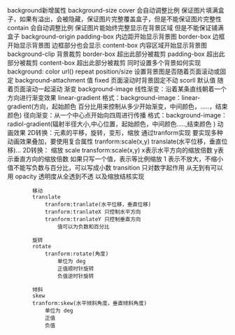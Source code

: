 background新增属性
    background-size
        cover 会自动调整比例 保证图片填满盒子，如果有溢出，会被隐藏，保证图片完整覆盖盒子，但是不能保证图片完整性
        contain 会自动调整比例 保证图片能始终完整显示在背景区域 但是不能保证铺满盒子
    background-origin
        padding-box 内边距开始显示背景图
        border-box 边框开始显示背景图 边框部分也会显示
        content-box 内容区域开始显示背景图
    background-clip 背景裁剪
        border-box 超出此部分被裁剪
        padding-box 超出此部分被裁剪
        content-box 超出此部分被裁剪
    同时设置多个背景如何实现
        background: color url() repeat position/size
    设置背景图是否随着页面滚动或固定
        background-attachment
            值
                fixed 页面滚动时背景固定不动
                scorll 默认值 随着页面滚动一起滚动
    渐变
        background-image
            线性渐变：沿着某条直线朝着一个方向进行渐变效果
            linear-gradient
            格式：background-image：linear-gradient(方向，起始颜色 百分比用来控制从多少开始渐变，中间颜色，.....，结束颜色)
            径向渐变：从一个中心点开始向四周进行传播
            格式：background-image：radiol-gradient(辐射半径大小,中心位置，起始颜色，中间颜色.....,结束颜色 )
动画效果
    2D转换：元素的平移，旋转，变形，缩放
    通过tranform实现
    要实现多种动画效果叠加，要使用复合属性 tranform:scale(x,y) translate(水平位移，垂直位移)...
        2D转换：
            缩放
            scale
                transform:scale(x,y)
                x表示水平方向的缩放倍数
                y表示垂直方向的缩放倍数
                如果只写一个值，表示等比例缩放
                1 表示不放大，不缩小
                值不能写负数与百分比，可以写成小数
        transition 只对数字起作用
            从无到有可以用 opacity 透明度从全透到不透 以及缩放结核实现

            移动
            translate
                tranform:tranlate(水平位移，垂直位移)
                tranform:tranlateX 只控制水平方向 
                tranform:tranlateY 只控制垂直方向
                    值可以为负数和百分比

            旋转
            rotate
                tranform:rotate(角度)
                    单位为 deg 
                    正值顺时针旋转
                    负值逆时针旋转
            
            倾斜
            skew
            tranform:skew(水平倾斜角度，垂直倾斜角度)
                单位为 deg 
                正值
                负值



